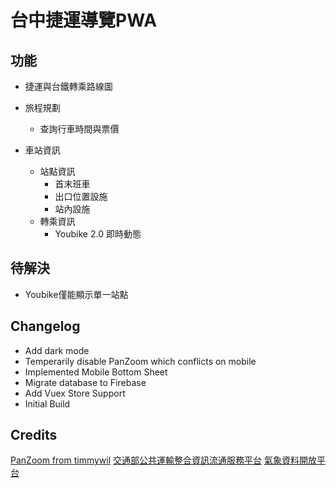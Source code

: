 # 台中捷運導覽PWA

## 功能

+ 捷運與台鐵轉乘路線圖

+ 旅程規劃
  - 查詢行車時間與票價 

+ 車站資訊

  * 站點資訊
    - 首末班車
    - 出口位置設施
    - 站內設施
  * 轉乘資訊
    - Youbike 2.0 即時動態

## 待解決
+ Youbike僅能顯示單一站點


## Changelog
+ Add dark mode
+ Temperarily disable PanZoom which conflicts on mobile 
+ Implemented Mobile Bottom Sheet
+ Migrate database to Firebase
+ Add Vuex Store Support 
+ Initial Build 

## Credits

[PanZoom from timmywil](https://github.com/timmywil/panzoom)
[交通部公共運輸整合資訊流通服務平台](https://ptx.transportdata.tw/)
[氣象資料開放平台](https://opendata.cwb.gov.tw/index)